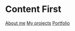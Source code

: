 # Content First 

[About me](english-for-designers/03-content-first/about-me.md)
[My projects](english-for-designers/03-content-first/my-work.md)
[Portfolio](morys.studio)